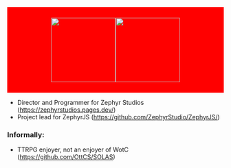 <div style="display:flex;width:100%;height:200px;background:red !important;align-items:center;justify-content:center">
<img height="150px" src="https://github-readme-stats-eight-theta.vercel.app/api/top-langs/?username=OttCS&layout=compact&langs_count=8&theme=dark"/>
<img height="150px" src="https://github-readme-stats-eight-theta.vercel.app/api?username=OttCS&show_icons=true&theme=dark&include_all_commits=true&count_private=true"/>
</div>

- Director and Programmer for Zephyr Studios (https://zephyrstudios.pages.dev/)
- Project lead for ZephyrJS (https://github.com/ZephyrStudio/ZephyrJS/)


   
### Informally:
- TTRPG enjoyer, not an enjoyer of WotC (https://github.com/OttCS/SOLAS)
